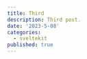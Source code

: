 ```yaml
---
title: Third
description: Third post.
date: '2023-5-08'
categories:
  - sveltekit
published: true
---
```

